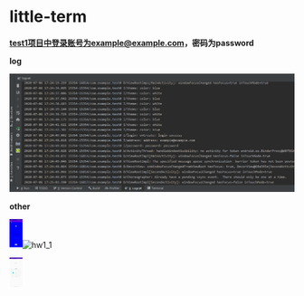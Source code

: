 # little-term

**test1项目中登录账号为example@example.com，密码为password**

**log**

![hw1_3](image/hw1_3.png)

**other**

<img src="/image/hw1_2.jpg" alt="hw1_2" style="zoom:5%;" />![hw1_1](H:\Git\little-term\image\hw1_1.jpg)

<img src="/image/hw1_1.jpg" alt="hw1_1" style="zoom:5%;" />
